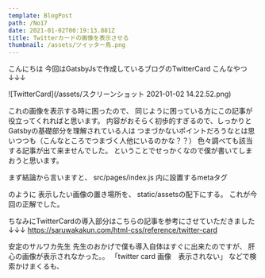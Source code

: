 ```yaml
---
template: BlogPost
path: /No17
date: 2021-01-02T00:19:13.881Z
title: Twitterカードの画像を表示させる
thumbnail: /assets/ツイッター鳥.png
---
```

こんにちは 今回はGatsbyJsで作成しているブログのTwitterCard 
こんなやつ↓↓↓

![TwitterCard](/assets/スクリーンショット 2021-01-02 14.22.52.png)

これの画像を表示する時に困ったので、 同じように困っている方にこの記事が役立ってくれればと思います。 内容がおそらく初歩的すぎるので、しっかりとGatsbyの基礎部分を理解されている人は
つまづかないポイントだろうなとは思いつつも（こんなところでつまづく人他にいるのかな？？）
色々調べても該当する記事が出て来ませんでした。
ということでせっかくなので僕が書いてしまおうと思います。

まず結論から言いますと、 src/pages/index.js 内に設置するmetaタグ

 <meta property="og:image" content="https://{サイトのURL}/assets/{画像の名前}" />

のように 表示したい画像の置き場所を、 static/assetsの配下にする。
これが今回の正解でした。

ちなみにTwitterCardの導入部分はこちらの記事を参考にさせていただきました
↓↓↓
https://saruwakakun.com/html-css/reference/twitter-card

安定のサルワカ先生
先生のおかげで僕も導入自体はすぐに出来たのですが、
肝心の画像が表示されなかった。。
「twitter card 画像　表示されない」
などで検索かけまくるも、
